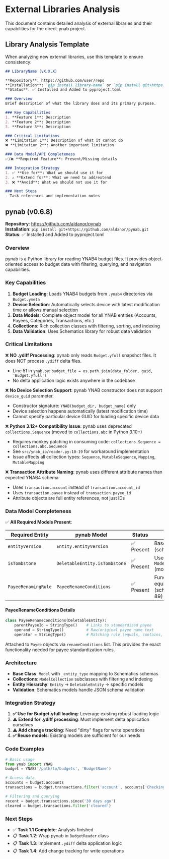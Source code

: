 # External Libraries Analysis

This document contains detailed analysis of external libraries and their capabilities for the direct-ynab project.

## Library Analysis Template

When analyzing new external libraries, use this template to ensure consistency:

```markdown
## LibraryName (vX.X.X)

**Repository**: https://github.com/user/repo
**Installation**: `pip install library-name` or `pip install git+https://...`
**Status**: ✅ Installed and Added to pyproject.toml

### Overview
Brief description of what the library does and its primary purpose.

### Key Capabilities
1. **Feature 1**: Description
2. **Feature 2**: Description
3. **Feature 3**: Description

### Critical Limitations
❌ **Limitation 1**: Description of what it cannot do
❌ **Limitation 2**: Another important limitation

### Data Model/API Completeness
✅/❌ **Required Feature**: Present/Missing details

### Integration Strategy
1. ✅ **Use for**: What we should use it for
2. ⚠️ **Extend for**: What we need to add/extend
3. ❌ **Avoid**: What we should not use it for

### Next Steps
- Task references and implementation notes
```

## pynab (v0.6.8)

**Repository**: https://github.com/aldanor/pynab  
**Installation**: `pip install git+https://github.com/aldanor/pynab.git`  
**Status**: ✅ Installed and Added to pyproject.toml

### Overview

pynab is a Python library for reading YNAB4 budget files. It provides object-oriented access to budget data with filtering, querying, and navigation capabilities.

### Key Capabilities

1. **Budget Loading**: Loads YNAB4 budgets from `.ynab4` directories via `Budget.ymeta`
2. **Device Selection**: Automatically selects device with latest modification time or allows manual selection
3. **Data Models**: Complete object model for all YNAB entities (Accounts, Payees, Categories, Transactions, etc.)
4. **Collections**: Rich collection classes with filtering, sorting, and indexing
5. **Data Validation**: Uses Schematics library for robust data validation

### Critical Limitations

❌ **NO .ydiff Processing**: pynab only reads `Budget.yfull` snapshot files. It does NOT process `.ydiff` delta files.
- Line 51 in `ynab.py`: `budget_file = os.path.join(data_folder, guid, 'Budget.yfull')`
- No delta application logic exists anywhere in the codebase

❌ **No Device Selection Support**: pynab YNAB constructor does not support `device_guid` parameter.
- Constructor signature: `YNAB(budget_dir, budget_name)` only
- Device selection happens automatically (latest modification time)
- Cannot specify particular device GUID for loading specific device data

❌ **Python 3.12+ Compatibility Issue**: pynab uses deprecated `collections.Sequence` (moved to `collections.abc` in Python 3.10+)
- Requires monkey patching in consuming code: `collections.Sequence = collections.abc.Sequence`
- See `src/ynab_io/reader.py:10-19` for workaround implementation
- Issue affects all collection types: `Sequence`, `MutableSequence`, `Mapping`, `MutableMapping`

❌ **Transaction Attribute Naming**: pynab uses different attribute names than expected YNAB4 schema
- Uses `transaction.account` instead of `transaction.account_id`  
- Uses `transaction.payee` instead of `transaction.payee_id`
- Attribute objects are full entity references, not just IDs

### Data Model Completeness

✅ **All Required Models Present**:

| Required Entity | pynab Model | Status | Notes |
|----------------|-------------|---------|--------|
| `entityVersion` | `Entity.entityVersion` | ✅ Present | Base entity field (schema.py:26) |
| `isTombstone` | `DeletableEntity.isTombstone` | ✅ Present | Used in `Model.is_valid` (models.py:57) |
| `PayeeRenamingRule` | `PayeeRenameConditions` | ✅ Present | Functionally equivalent (schema.py:85-89) |

#### PayeeRenameConditions Details

```python
class PayeeRenameConditions(DeletableEntity):
    parentPayeeId = StringType()    # Links to standardized payee
    operand = StringType()          # Raw/original payee name text  
    operator = StringType()         # Matching rule (equals, contains, etc.)
```

Attached to `Payee` objects via `renameConditions` list. This provides the exact functionality needed for payee standardization rules.

### Architecture

- **Base Class**: `Model` with `_entity_type` mapping to Schematics schemas
- **Collections**: `ModelCollection` subclasses with filtering and indexing
- **Entity Hierarchy**: `Entity` → `DeletableEntity` → specific models
- **Validation**: Schematics models handle JSON schema validation

### Integration Strategy

1. **✅ Use for Budget.yfull loading**: Leverage existing robust loading logic
2. **⚠️ Extend for .ydiff processing**: Must implement delta application ourselves
3. **⚠️ Add change tracking**: Need "dirty" flags for write operations
4. **✅ Reuse models**: Existing models are sufficient for our needs

### Code Examples

```python
# Basic usage
from ynab import YNAB
budget = YNAB('/path/to/budgets', 'BudgetName')

# Access data
accounts = budget.accounts
transactions = budget.transactions.filter('account', accounts['Checking'])

# Filtering and querying
recent = budget.transactions.since('30 days ago')
cleared = budget.transactions.filter('cleared')
```

### Next Steps

- ✅ **Task 1.1 Complete**: Analysis finished
- 📋 **Task 1.2**: Wrap pynab in `BudgetReader` class
- 📋 **Task 1.3**: Implement `.ydiff` delta application logic  
- 📋 **Task 1.4**: Add change tracking for write operations